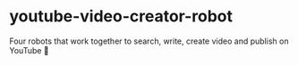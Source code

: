 # youtube-video-creator-robot
Four robots that work together to search, write, create video and publish on YouTube 🤖
